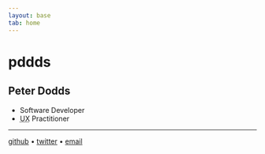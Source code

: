 ```yaml
---
layout: base
tab: home
---
```


# pddds

## Peter Dodds

* Software Developer
* <acronym title="User Experience">UX</acronym> Practitioner

---

[github][github] &bull; [twitter][twitter] &bull;
<a href="mailto:hello~at~pddds.com"
    onmouseover="this.href=this.href.replace(/~at~/,'@')">email</a>

[github]:https://github.com/m0tive/ "github.com/m0tive"
[twitter]:http://twitter.com/m0tive/ "twitter.com/m0tive"
